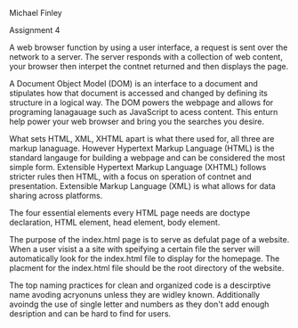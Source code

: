 Michael Finley

Assignment 4

A web browser function by using a user interface, a request is sent over the network to a server. The server responds with a collection of web content, your browser then interpet the contnet returned and  then displays the page.

A Document Object Model (DOM) is an interface to a document and stipulates how that document is accessed and changed by defining its structure in a logical way. The DOM powers the webpage and allows for programing lanagauage such as JavaScript to acess content. This enturn help power your web browser and bring you the searches you desire.

What sets HTML, XML, XHTML apart is what there used for, all three are markup lanaguage. However Hypertext Markup Language (HTML) is the standard langauge for building a webpage and can be considered the most simple form. Extensible Hypertext Markup Language (XHTML) follows stricter rules then HTML, with a focus on speration of contnet and presentation. Extensible Markup Language (XML) is what allows for data sharing across platforms.  

The four essential elements every HTML page needs are doctype declaration, HTML element, head element, body element.

The purpose of the index.html page is to serve as defulat page of a website. When a user visist a a site with speifying a certain file the server will automatically look for the index.html file  to display for the homepage. The placment for the index.html file should be the root directory of the website.

The top naming practices for clean and organized code is a descirptive name avoding acryonuns unless they are widley known. Additionally avoindg the use of single letter and numbers as they don't add enough desription and can be hard to find for users.

